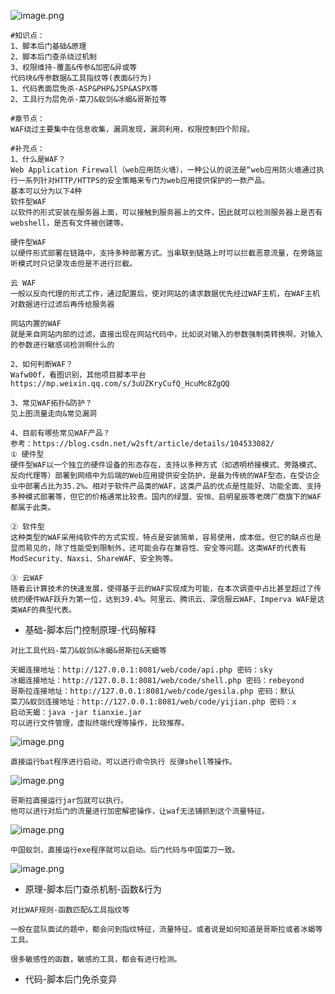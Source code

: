 ![image.png](https://img2023.cnblogs.com/blog/2504969/202309/2504969-20230914094844780-458583875.png)

```plain
#知识点：
1、脚本后门基础&原理
2、脚本后门查杀绕过机制
3、权限维持-覆盖&传参&加密&异或等
代码块&传参数据&工具指纹等(表面&行为)
1、代码表面层免杀-ASP&PHP&JSP&ASPX等
2、工具行为层免杀-菜刀&蚁剑&冰蝎&哥斯拉等

#章节点：
WAF绕过主要集中在信息收集，漏洞发现，漏洞利用，权限控制四个阶段。

#补充点：
1、什么是WAF？
Web Application Firewall（web应用防火墙），一种公认的说法是“web应用防火墙通过执行一系列针对HTTP/HTTPS的安全策略来专门为web应用提供保护的一款产品。
基本可以分为以下4种
软件型WAF
以软件的形式安装在服务器上面，可以接触到服务器上的文件，因此就可以检测服务器上是否有webshell，是否有文件被创建等。

硬件型WAF
以硬件形式部署在链路中，支持多种部署方式。当串联到链路上时可以拦截恶意流量，在旁路监听模式时只记录攻击但是不进行拦截。

云 WAF
一般以反向代理的形式工作，通过配置后，使对网站的请求数据优先经过WAF主机，在WAF主机对数据进行过滤后再传给服务器

网站内置的WAF
就是来自网站内部的过滤，直接出现在网站代码中，比如说对输入的参数强制类转换啊，对输入的参数进行敏感词检测啊什么的

2、如何判断WAF？
Wafw00f，看图识别，其他项目脚本平台
https://mp.weixin.qq.com/s/3uUZKryCufQ_HcuMc8ZgQQ

3、常见WAF拓扑&防护？
见上图流量走向&常见漏洞

4、目前有哪些常见WAF产品？
参考：https://blog.csdn.net/w2sft/article/details/104533082/
① 硬件型
硬件型WAF以一个独立的硬件设备的形态存在，支持以多种方式（如透明桥接模式、旁路模式、反向代理等）部署到网络中为后端的Web应用提供安全防护，是最为传统的WAF型态，在受访企业中部署占比为35.2%。相对于软件产品类的WAF，这类产品的优点是性能好、功能全面、支持多种模式部署等，但它的价格通常比较贵。国内的绿盟、安恒、启明星辰等老牌厂商旗下的WAF都属于此类。

② 软件型
这种类型的WAF采用纯软件的方式实现，特点是安装简单，容易使用，成本低。但它的缺点也是显而易见的，除了性能受到限制外，还可能会存在兼容性、安全等问题。这类WAF的代表有ModSecurity、Naxsi、ShareWAF、安全狗等。

③ 云WAF
随着云计算技术的快速发展，使得基于云的WAF实现成为可能，在本次调查中占比甚至超过了传统的硬件WAF跃升为第一位，达到39.4%。阿里云、腾讯云、深信服云WAF、Imperva WAF是这类WAF的典型代表。
```

- 基础-脚本后门控制原理-代码解释

```plain
对比工具代码-菜刀&蚁剑&冰蝎&哥斯拉&天蝎等

天蝎连接地址：http://127.0.0.1:8081/web/code/api.php 密码：sky
冰蝎连接地址：http://127.0.0.1:8081/web/code/shell.php 密码：rebeyond
哥斯拉连接地址：http://127.0.0.1:8081/web/code/gesila.php 密码：默认
菜刀&蚁剑连接地址：http://127.0.0.1:8081/web/code/yijian.php 密码：x
启动天蝎：java -jar tianxie.jar
可以进行文件管理，虚拟终端代理等操作，比较推荐。
```

![image.png](https://img2023.cnblogs.com/blog/2504969/202309/2504969-20230914094857273-1136569521.png)

```plain
直接运行bat程序进行启动，可以进行命令执行 反弹shell等操作。
```

![image.png](https://img2023.cnblogs.com/blog/2504969/202309/2504969-20230914094857779-1568733447.png)

```plain
哥斯拉直接运行jar包就可以执行。
他可以进行对后门的流量进行加密解密操作，让waf无法铺抓到这个流量特征。
```

![image.png](https://img2023.cnblogs.com/blog/2504969/202309/2504969-20230914094857465-1220148205.png)

```plain
中国蚁剑，直接运行exe程序就可以启动。后门代码与中国菜刀一致。
```

![image.png](https://img2023.cnblogs.com/blog/2504969/202309/2504969-20230914094857747-1809724488.png)

- 原理-脚本后门查杀机制-函数&行为

```plain
对比WAF规则-函数匹配&工具指纹等

一般在蓝队面试的题中，都会问到指纹特征，流量特征。或者说是如何知道是哥斯拉或者冰蝎等工具。

很多敏感性的函数，敏感的工具，都会有进行检测。
```

- 代码-脚本后门免杀变异